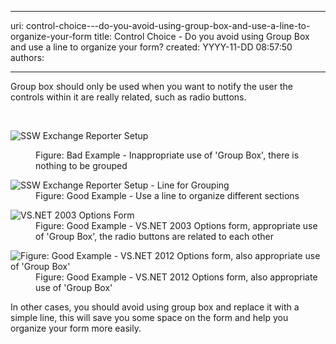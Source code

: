 

---
uri: control-choice---do-you-avoid-using-group-box-and-use-a-line-to-organize-your-form
title: Control Choice - Do you avoid using Group Box and use a line to organize your form?
created: YYYY-11-DD 08:57:50
authors:

---




<span class='intro'> <p>Group box should only be used when you want to notify the user the controls within it are really related, such as radio buttons.</p> </span>

​<dl class="badImage"><dt><img alt="SSW Exchange Reporter Setup" src="http&#58;//www.ssw.com.au/ssw/Standards/Rules/Images/RulesT8.jpg" /></dt>
<dd>Figure&#58; Bad Example - Inappropriate use of 'Group Box', there is nothing to be grouped</dd></dl>
<dl class="goodImage"><dt><img alt="SSW Exchange Reporter Setup - Line for Grouping" src="http&#58;//www.ssw.com.au/ssw/Standards/Rules/Images/RulesT4.jpg" /></dt>
<dd>Figure&#58; Good Example - Use a line to organize different sections</dd></dl>
<dl class="goodImage"><dt><img alt="VS.NET 2003 Options Form" src="http&#58;//www.ssw.com.au/ssw/Standards/Rules/Images/RulesT6.gif" /></dt>
<dd>Figure&#58; Good Example - VS.NET 2003 Options form, appropriate use of 'Group Box', the radio buttons are related to each other</dd></dl>
<dl class="goodImage"><dt><img alt="Figure&#58; Good Example - VS.NET 2012 Options form, also appropriate use of 'Group Box'" src="http&#58;//www.ssw.com.au/ssw/Standards/Rules/Images/vsnet-groupbox.jpg" /></dt>
<dd>Figure&#58; Good Example - VS.NET 2012 Options form, also appropriate use of 'Group Box'</dd></dl>
<div>In other cases, you should avoid using group box and replace it with a simple line, this will save you some space on the form and help you organize your form more easily.</div>



